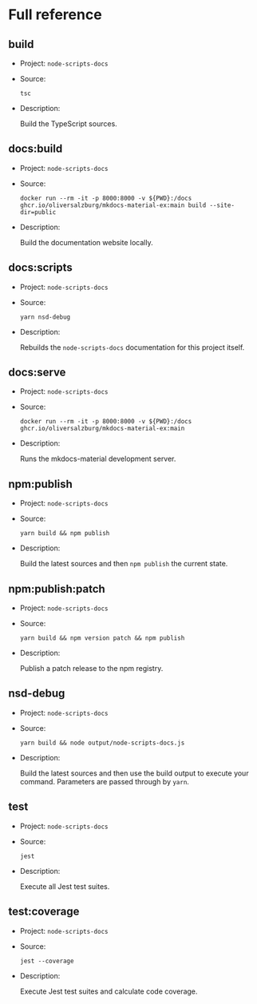 # Full reference

## build

-   Project: `node-scripts-docs`
-   Source:

    ```shell
    tsc
    ```

-   Description:

    Build the TypeScript sources.

## docs:build

-   Project: `node-scripts-docs`
-   Source:

    ```shell
    docker run --rm -it -p 8000:8000 -v ${PWD}:/docs ghcr.io/oliversalzburg/mkdocs-material-ex:main build --site-dir=public
    ```

-   Description:

    Build the documentation website locally.

## docs:scripts

-   Project: `node-scripts-docs`
-   Source:

    ```shell
    yarn nsd-debug
    ```

-   Description:

    Rebuilds the `node-scripts-docs` documentation for this project itself.

## docs:serve

-   Project: `node-scripts-docs`
-   Source:

    ```shell
    docker run --rm -it -p 8000:8000 -v ${PWD}:/docs ghcr.io/oliversalzburg/mkdocs-material-ex:main
    ```

-   Description:

    Runs the mkdocs-material development server.

## npm:publish

-   Project: `node-scripts-docs`
-   Source:

    ```shell
    yarn build && npm publish
    ```

-   Description:

    Build the latest sources and then `npm publish` the current state.

## npm:publish:patch

-   Project: `node-scripts-docs`
-   Source:

    ```shell
    yarn build && npm version patch && npm publish
    ```

-   Description:

    Publish a patch release to the npm registry.

## nsd-debug

-   Project: `node-scripts-docs`
-   Source:

    ```shell
    yarn build && node output/node-scripts-docs.js
    ```

-   Description:

    Build the latest sources and then use the build output to execute your command. Parameters are passed through by `yarn`.

## test

-   Project: `node-scripts-docs`
-   Source:

    ```shell
    jest
    ```

-   Description:

    Execute all Jest test suites.

## test:coverage

-   Project: `node-scripts-docs`
-   Source:

    ```shell
    jest --coverage
    ```

-   Description:

    Execute Jest test suites and calculate code coverage.
